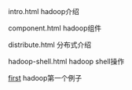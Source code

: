 intro.html hadoop介绍

component.html hadoop组件

distribute.html 分布式介绍

hadoop-shell.html  hadoop shell操作

[first](https://github.com/pengfen/spark-learn/tree/master/src/main/java/hadoop/first) hadoop第一个例子
